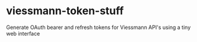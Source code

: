 # viessmann-token-stuff
Generate OAuth bearer and refresh tokens for Viessmann API's using a tiny web interface

